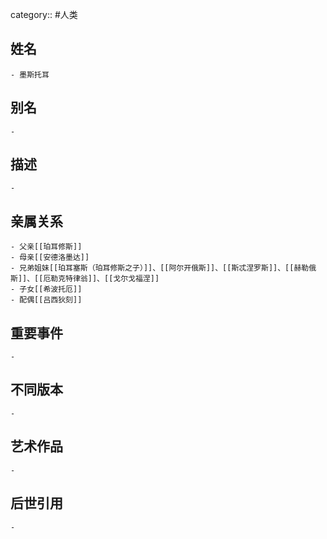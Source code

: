 category:: #人类
## 姓名
	- 墨斯托耳
## 别名
	-
## 描述
	-
## 亲属关系
	- 父亲[[珀耳修斯]]
	- 母亲[[安德洛墨达]]
	- 兄弟姐妹[[珀耳塞斯（珀耳修斯之子）]]、[[阿尔开俄斯]]、[[斯忒涅罗斯]]、[[赫勒俄斯]]、[[厄勒克特律翁]]、[[戈尔戈福涅]]
	- 子女[[希波托厄]]
	- 配偶[[吕西狄刻]]
## 重要事件
	-
## 不同版本
	-
## 艺术作品
	-
## 后世引用
	-
